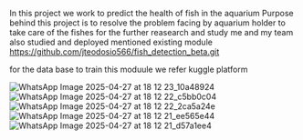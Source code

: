 In this project we work to predict the health of fish in the aquarium
Purpose behind this project is to resolve the problem facing by aquarium holder to take care of the fishes
for the further reasearch and study me and my team also studied and deployed mentioned existing module
https://github.com/jteodosio566/fish_detection_beta.git

for the data base to train this moduule we refer kuggle platform 

![WhatsApp Image 2025-04-27 at 18 12 23_10a48924](https://github.com/user-attachments/assets/1de11553-f28e-4e36-8a46-ac305b5100e0)
![WhatsApp Image 2025-04-27 at 18 12 22_c5bb0c04](https://github.com/user-attachments/assets/fa870a16-994c-4307-b98b-5958d40736cb)
![WhatsApp Image 2025-04-27 at 18 12 22_2ca5a24e](https://github.com/user-attachments/assets/d7ca5670-cae0-4213-ab9d-7c2f2ad389cf)
![WhatsApp Image 2025-04-27 at 18 12 21_ee565e44](https://github.com/user-attachments/assets/77697715-1e04-428e-a50e-9b28d8255334)
![WhatsApp Image 2025-04-27 at 18 12 21_d57a1ee4](https://github.com/user-attachments/assets/8d00b74b-189a-4429-8740-cce5bb3c731e)
